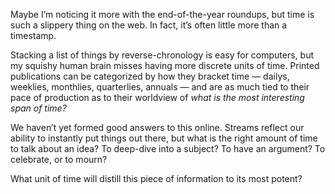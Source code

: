 

Maybe I’m noticing it more with the end-of-the-year roundups, but time is such a slippery thing on the
web. In fact, it’s often little more than a timestamp.

Stacking a list of things by reverse-chronology is easy for computers, but my squishy human brain misses
having more discrete units of time. Printed publications can be categorized by how they bracket time —
dailys, weeklies, monthlies, quarterlies, annuals — and are as much tied to their pace of production as to
their worldview of *what is the most interesting span of time?*

We haven’t yet formed good answers to this online. Streams reflect our ability to instantly put things
out there, but what is the right amount of time to talk about an idea? To deep-dive into a subject? To have an
argument? To celebrate, or to mourn?

What unit of time will distill this piece of information to its most potent?
